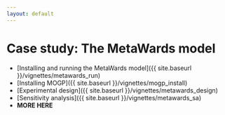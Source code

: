 ```yaml
---
layout: default
---
```


# Case study: The MetaWards model

- [Installing and running the MetaWards model]({{ site.baseurl }}/vignettes/metawards_run)
- [Installing MOGP]({{ site.baseurl }}/vignettes/mogp_install)
- [Experimental design]({{ site.baseurl }}/vignettes/metawards_design)
- [Sensitivity analysis]({{ site.baseurl }}/vignettes/metawards_sa)
- **MORE HERE**


